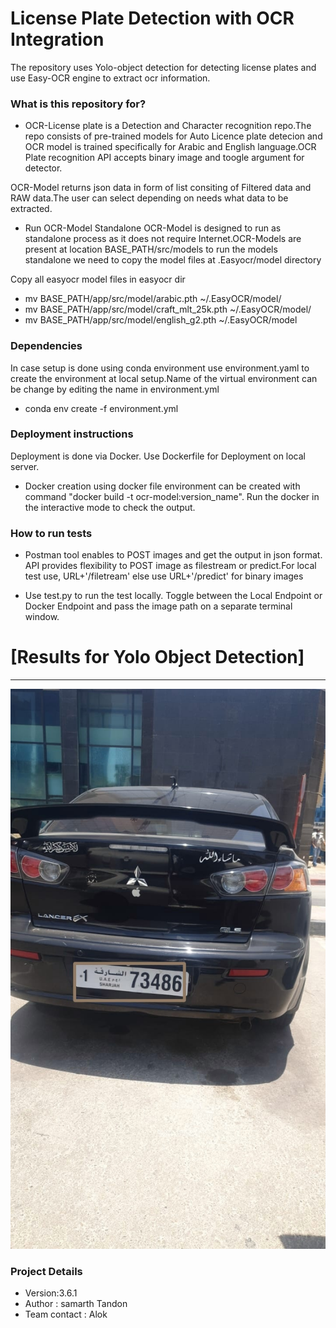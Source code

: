 # License Plate Detection with OCR Integration

The repository uses Yolo-object detection for detecting license plates and use Easy-OCR engine to extract ocr information.

### What is this repository for?

* OCR-License plate is a Detection and Character recognition repo.The repo consists of pre-trained models for Auto Licence plate detecion and OCR model is trained specifically for Arabic and English language.OCR Plate recognition API accepts binary image and toogle argument for detector.

OCR-Model returns json data in form of list consiting of Filtered data and RAW data.The user can select depending on needs what data to be extracted.

* Run OCR-Model Standalone
OCR-Model is designed to run as standalone process as it does not require Internet.OCR-Models are present at location BASE_PATH/src/models to run the models standalone we need to copy the model files at .Easyocr/model directory

Copy all easyocr model files in easyocr dir 
* mv BASE_PATH/app/src/model/arabic.pth ~/.EasyOCR/model/
* mv BASE_PATH/app/src/model/craft_mlt_25k.pth ~/.EasyOCR/model/
* mv BASE_PATH/app/src/model/english_g2.pth ~/.EasyOCR/model

### Dependencies 
In case setup is done using conda environment use environment.yaml to create the environment at local setup.Name of the virtual environment can be change by editing the name in environment.yml
* conda env create -f environment.yml
### Deployment instructions
Deployment is done via Docker. Use Dockerfile for Deployment on local server.

* Docker creation
using docker file environment can be created with command "docker build -t ocr-model:version_name". Run the docker in the interactive mode to check the output.

### How to run tests

* Postman tool enables to POST images and get the output in json format. API provides flexibility to POST image as filestream or predict.For local test use, URL+'/filetream' else use URL+'/predict' for binary images

* Use test.py to run the test locally. Toggle between the Local Endpoint or Docker Endpoint and pass the image path on a separate terminal window.

[Results for Yolo Object Detection]
========  
------------
![Image text](https://github.com/Samarth-991/Licence_plate-Detection/blob/main/train_yoloDetector/predicted.jpg)

### Project Details 
* Version:3.6.1
* Author : samarth Tandon
* Team contact : Alok
